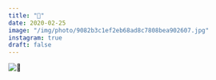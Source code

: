 ```yaml
---
title: "🌊"
date: 2020-02-25
image: "/img/photo/9082b3c1ef2eb68ad8c7808bea902607.jpg"
instagram: true
draft: false
---
```


![🌊](/img/photo/9082b3c1ef2eb68ad8c7808bea902607.jpg)
